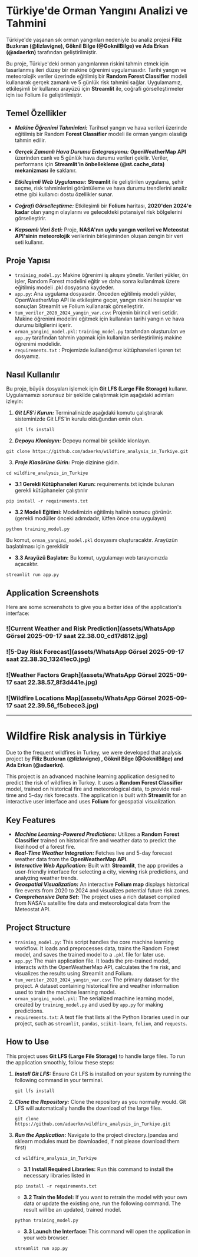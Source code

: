 # Türkiye'de Orman Yangını Analizi ve Tahmini

Türkiye'de yaşanan sık orman yangınları nedeniyle bu analiz projesi **Filiz Buzkıran (@lizlavigne), Göknil Bilge (@GoknilBilge) ve Ada Erkan (@adaerkn)** tarafından geliştirilmiştir.

Bu proje, Türkiye'deki orman yangınlarının riskini tahmin etmek için tasarlanmış ileri düzey bir makine öğrenimi uygulamasıdır. Tarihi yangın ve meteorolojik veriler üzerinde eğitilmiş bir **Random Forest Classifier** modeli kullanarak gerçek zamanlı ve 5 günlük risk tahmini sağlar. Uygulamamız, etkileşimli bir kullanıcı arayüzü için **Streamlit** ile, coğrafi görselleştirmeler için ise Folium ile geliştirilmiştir.

## Temel Özellikler
* ***Makine Öğrenimi Tahminleri:*** Tarihsel yangın ve hava verileri üzerinde eğitilmiş bir Random **Forest Classifier** modeli ile orman yangını olasılığı tahmin edilir.

* ***Gerçek Zamanlı Hava Durumu Entegrasyonu:*** **OpenWeatherMap API** üzerinden canlı ve 5 günlük hava durumu verileri çekilir. Veriler, performans için **Streamlit'in önbellekleme (@st.cache_data) mekanizması** ile saklanır.

* ***Etkileşimli Web Uygulaması:*** **Streamlit** ile geliştirilen uygulama, şehir seçme, risk tahminlerini görüntüleme ve hava durumu trendlerini analiz etme gibi kullanıcı dostu özellikler sunar.

* ***Coğrafi Görselleştirme:*** Etkileşimli bir **Folium** haritası, **2020'den 2024'e kadar** olan yangın olaylarını ve gelecekteki potansiyel risk bölgelerini görselleştirir.

* ***Kapsamlı Veri Seti:*** Proje, **NASA'nın uydu yangın verileri ve Meteostat API'sinin meteorolojik** verilerinin birleşiminden oluşan zengin bir veri seti kullanır.

## Proje Yapısı
* `training_model.py`: Makine öğrenimi iş akışını yönetir. Verileri yükler, ön işler, Random Forest modelini eğitir ve daha sonra kullanılmak üzere eğitilmiş modeli .pkl dosyasına kaydeder.
* `app.py`:  Ana uygulama dosyasıdır. Önceden eğitilmiş modeli yükler, OpenWeatherMap API ile etkileşime geçer, yangın riskini hesaplar ve sonuçları Streamlit ve Folium kullanarak görselleştirir.
* `tum_veriler_2020_2024_yangin_var.csv`: Projenin birincil veri setidir. Makine öğrenimi modelini eğitmek için kullanılan tarihi yangın ve hava durumu bilgilerini içerir.
*  `orman_yangini_model.pkl`: `training_model.py` tarafından oluşturulan ve  `app.py` 
tarafından tahmin yapmak için kullanılan serileştirilmiş makine öğrenimi modelidir.
* `requirements.txt` : Projemizde kullandığımız kütüphaneleri içeren txt dosyamız.
 

  
## Nasıl Kullanılır

Bu proje, büyük dosyaları işlemek için **Git LFS (Large File Storage)** kullanır. Uygulamamızı sorunsuz bir şekilde çalıştırmak için aşağıdaki adımları izleyin:


1. ***Git LFS'i Kurun:*** Terminalinizde aşağıdaki komutu çalıştırarak sisteminizde Git LFS'in kurulu olduğundan emin olun.

   `git lfs install`
   
2. ***Depoyu Klonlayın:*** Depoyu normal bir şekilde klonlayın. 

  `git clone https://github.com/adaerkn/wildfire_analysis_in_Turkiye.git`
  
3. ***Proje Klasörüne Girin:*** Proje dizinine gidin.
      
 `cd wildfire_analysis_in_Turkiye`
 
  *  **3.1 Gerekli Kütüphaneleri Kurun:** requirements.txt içinde bulunan gerekli kütüphaneler çalıştırılır

   `pip install -r requirements.txt`
    
  * **3.2 Modeli Eğitimi:** Modelimizin eğitilmiş halinin sonucu görünür. (gerekli modüller önceki adımdadır, lütfen önce onu uygulayın)
    
 `python training_model.py`

  Bu komut, `orman_yangini_model.pkl` dosyasını oluşturacaktır. Arayüzün başlatılması için gereklidir

  * **3.3 Arayüzü Başlatın:**
Bu komut, uygulamayı  web tarayıcınızda açacaktır.

 `streamlit run app.py`


## Application Screenshots
Here are some screenshots to give you a better idea of the application's interface:

### ![Current Weather and Risk Prediction](assets/WhatsApp Görsel 2025-09-17 saat 22.38.00_cd17d812.jpg)

### ![5-Day Risk Forecast](assets/WhatsApp Görsel 2025-09-17 saat 22.38.30_13241ec0.jpg)

### ![Weather Factors Graph](assets/WhatsApp Görsel 2025-09-17 saat 22.38.57_8f3d441e.jpg)

### ![Wildfire Locations Map](assets/WhatsApp Görsel 2025-09-17 saat 22.39.56_f5cbece3.jpg)


---------
# Wildfire Risk analysis in Türkiye
Due to the frequent wildfires in Turkey, we were developed that analysis project by **Filiz Buzkıran (@lizlavigne) ,  Göknil Bilge (@GoknilBilge) and Ada Erkan (@adaerkn)**.

This project is an advanced machine learning application designed to predict the risk of wildfires in Turkey. It uses a **Random Forest Classifier** model, trained on historical fire and meteorological data, to provide real-time and 5-day risk forecasts. The application is built with **Streamlit** for an interactive user interface and uses **Folium** for geospatial visualization.

## Key Features

* ***Machine Learning-Powered Predictions:*** Utilizes a **Random Forest Classifier** trained on historical fire and weather data to predict the likelihood of a forest fire.
* ***Real-Time Weather Integration:*** Fetches live and 5-day forecast weather data from the **OpenWeatherMap API**.
* ***Interactive Web Application:*** Built with **Streamlit**, the app provides a user-friendly interface for selecting a city, viewing risk predictions, and analyzing weather trends.
* ***Geospatial Visualization:***  An interactive **Folium map** displays historical fire events from 2020 to 2024 and visualizes potential future risk zones.
* ***Comprehensive Data Set:*** The project uses a rich dataset compiled from NASA's satellite fire data and meteorological data from the Meteostat API.

## Project Structure

* `training_model.py`: This script handles the core machine learning workflow. It loads and preprocesses data, trains the Random Forest model, and saves the trained model to a `.pkl` file for later use.
* `app.py`: The main application file. It loads the pre-trained model, interacts with the OpenWeatherMap API, calculates the fire risk, and visualizes the results using Streamlit and Folium.
* `tum_veriler_2020_2024_yangin_var.csv`: The primary dataset for the project. A dataset containing historical fire and weather information used to train the machine learning model.
* `orman_yangini_model.pkl`: The serialized machine learning model, created by `training_model.py` and used by `app.py` for making predictions.
* `requirements.txt`: A text file that lists all the Python libraries used in our project, such as `streamlit`, `pandas`, `scikit-learn`, `folium`, and `requests`.


## How to Use

This project uses **Git LFS (Large File Storage)** to handle large files. To run the application smoothly, follow these steps:

1. ***Install Git LFS:*** Ensure Git LFS is installed on your system by running the following command in your terminal.
   
    `git lfs install`

2. ***Clone the Repository:*** Clone the repository as you normally would. Git LFS will automatically handle the download of the large files.
 
    `git clone https://github.com/adaerkn/wildfire_analysis_in_Turkiye.git`

3. ***Run the Application:*** Navigate to the project directory.(pandas and sklearn modules must be downloaded, if not please download them first)
 
    `cd wildfire_analysis_in_Turkiye`

    * **3.1 Install Required Libraries:**  Run this command to install the necessary libraries listed in
      
    `pip install -r requirements.txt`
      
    * **3.2 Train the Model:** If you want to retrain the model with your own data or update the existing one, run the following command. The result will be an updated, trained model.
    
    `python training_model.py`

    * **3.3 Launch the Interface:**
    This command will open the application in your web browser.
    
    `streamlit run app.py` 
